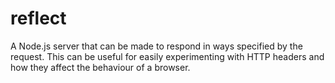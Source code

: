 # reflect
A Node.js server that can be made to respond in ways specified by the request.
This can be useful for easily experimenting with HTTP headers and how they affect the behaviour of a browser.
